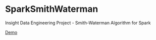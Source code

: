 # SparkSmithWaterman
Insight Data Engineering Project - Smith-Waterman Algorithm for Spark

[Demo](http://www.slideshare.net/ElizabethWaiMingFong/week-4-53376723)
